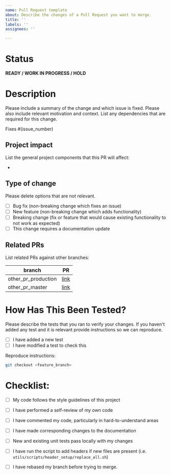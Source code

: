 ```yaml
---
name: Pull Request template
about: Describe the changes of a Pull Request you want to merge.
title: ''
labels: ''
assignees: ''

---
```


# Status                                                                                                                                                                                                                                   
**READY / WORK IN PROGRESS / HOLD**


# Description

Please include a summary of the change and which issue is fixed. Please also include relevant motivation and context. List any dependencies that are required for this change.

Fixes #(issue_number)

## Project impact
List the general project components that this PR will affect:

* 

## Type of change

Please delete options that are not relevant.

- [ ] Bug fix (non-breaking change which fixes an issue)
- [ ] New feature (non-breaking change which adds functionality)
- [ ] Breaking change (fix or feature that would cause existing functionality to not work as expected)
- [ ] This change requires a documentation update

## Related PRs
List related PRs against other branches:

branch | PR
------ | ------
other_pr_production | [link]()
other_pr_master | [link]()


# How Has This Been Tested?

Please describe the tests that you ran to verify your changes. If you haven't added any test and it is relevant provide instructions so we can reproduce.

- [ ] I have added a new test
- [ ] I have modified a test to check this

Reproduce instructions:

```bash
git checkout <feature_branch>
```


# Checklist:

- [ ] My code follows the style guidelines of this project
- [ ] I have performed a self-review of my own code
- [ ] I have commented my code, particularly in hard-to-understand areas
- [ ] I have made corresponding changes to the documentation
- [ ] New and existing unit tests pass locally with my changes
- [ ] I have run the script to add headers if new files are present (i.e. `utils/scripts/header_setup/replace_all.sh`)
- [ ] I have rebased my branch before trying to merge.


